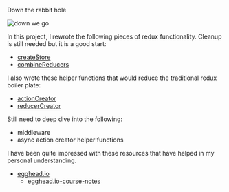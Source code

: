 Down the rabbit hole

![down we go](https://hacked.com/wp-content/uploads/2017/06/Rabbit-hole-680x454.jpg)

In this project, I rewrote the following pieces of redux functionality. Cleanup is still needed but it is a good start:
- [createStore](https://github.com/jmeline/react-examples/blob/master/redux-down-the-rabbit-hole/src/reducers/myRedux.js)
- [combineReducers](https://github.com/jmeline/react-examples/blob/master/redux-down-the-rabbit-hole/src/reducers/myCombineReducers.js)

I also wrote these helper functions that would reduce the traditional redux boiler plate:
- [actionCreator](https://github.com/jmeline/react-examples/blob/master/redux-down-the-rabbit-hole/src/reducers/myActionCreator.js)
- [reducerCreator](https://github.com/jmeline/react-examples/blob/master/redux-down-the-rabbit-hole/src/reducers/myReducerCreator.js)

Still need to deep dive into the following:
- middleware
- async action creator helper functions

I have been quite impressed with these resources that have helped in my personal understanding. 
- [egghead.io](https://egghead.io/courses/getting-started-with-redux)
  - [egghead.io-course-notes](https://github.com/tayiorbeii/egghead.io_redux_course_notes)
